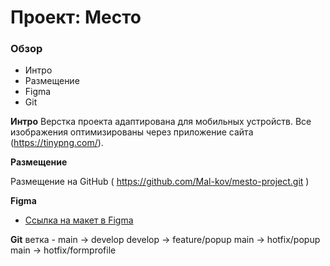 
# Проект: Место

### Обзор

* Интро
* Размещение
* Figma
* Git


**Интро**
Верстка проекта адаптирована для мобильных устройств.
Все изображения оптимизированы через приложение сайта (https://tinypng.com/).

**Размещение**
<!-- Размещение на GitHub Pages ( https://mal-kov.github.io/mesto-project/ ) -->
Размещение на GitHub ( https://github.com/Mal-kov/mesto-project.git )


**Figma**
* [Ссылка на макет в Figma](https://www.figma.com/file/2cn9N9jSkmxD84oJik7xL7/JavaScript.-Sprint-4?node-id=0%3A1)

**Git**
 ветка -
 main -> develop
 develop -> feature/popup
 main -> hotfix/popup
 main -> hotfix/formprofile
